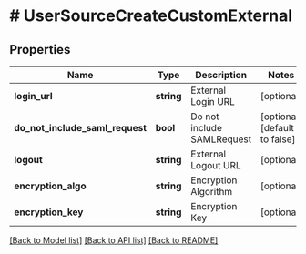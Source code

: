 # # UserSourceCreateCustomExternal

## Properties

Name | Type | Description | Notes
------------ | ------------- | ------------- | -------------
**login_url** | **string** | External Login URL | [optional]
**do_not_include_saml_request** | **bool** | Do not include SAMLRequest | [optional] [default to false]
**logout** | **string** | External Logout URL | [optional]
**encryption_algo** | **string** | Encryption Algorithm | [optional]
**encryption_key** | **string** | Encryption Key | [optional]

[[Back to Model list]](../../README.md#models) [[Back to API list]](../../README.md#endpoints) [[Back to README]](../../README.md)
